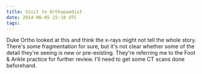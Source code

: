 ```yaml
---
title: Visit to Orthopaedist
date: 2014-06-05 15:18 UTC
tags:
---
```


Duke Ortho looked at this and think the x-rays might not tell the whole story. There's some fragmentation for sure, but it's not clear whether some of the detail they're seeing is new or pre-existing. They're referring me to the Foot & Ankle practice for further review. I'll need to get some CT scans done beforehand.
